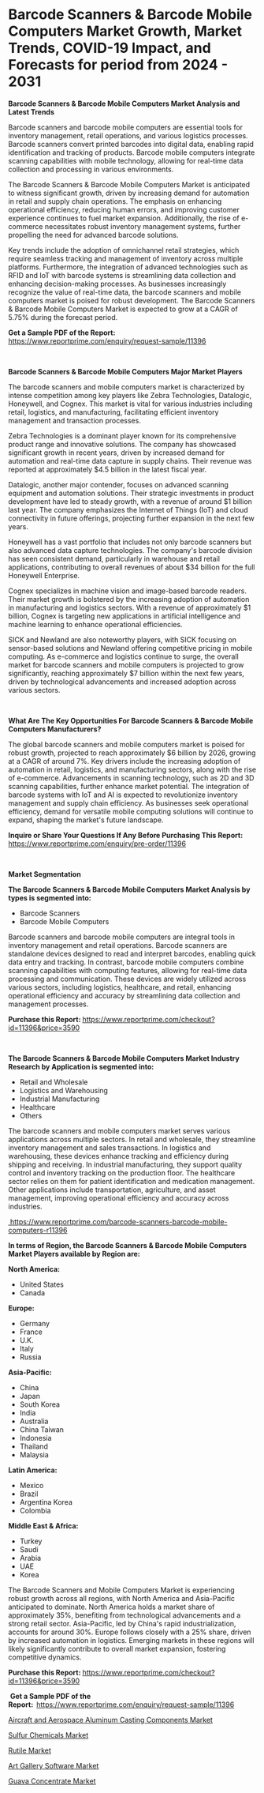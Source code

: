 <p><h1>Barcode Scanners & Barcode Mobile Computers Market Growth, Market Trends, COVID-19 Impact, and Forecasts for period from 2024 - 2031</h1></p><p><strong>Barcode Scanners & Barcode Mobile Computers Market Analysis and Latest Trends</strong></p>
<p><p>Barcode scanners and barcode mobile computers are essential tools for inventory management, retail operations, and various logistics processes. Barcode scanners convert printed barcodes into digital data, enabling rapid identification and tracking of products. Barcode mobile computers integrate scanning capabilities with mobile technology, allowing for real-time data collection and processing in various environments.</p><p>The Barcode Scanners & Barcode Mobile Computers Market is anticipated to witness significant growth, driven by increasing demand for automation in retail and supply chain operations. The emphasis on enhancing operational efficiency, reducing human errors, and improving customer experience continues to fuel market expansion. Additionally, the rise of e-commerce necessitates robust inventory management systems, further propelling the need for advanced barcode solutions.</p><p>Key trends include the adoption of omnichannel retail strategies, which require seamless tracking and management of inventory across multiple platforms. Furthermore, the integration of advanced technologies such as RFID and IoT with barcode systems is streamlining data collection and enhancing decision-making processes. As businesses increasingly recognize the value of real-time data, the barcode scanners and mobile computers market is poised for robust development. The Barcode Scanners & Barcode Mobile Computers Market is expected to grow at a CAGR of 5.75% during the forecast period.</p></p>
<p><strong>Get a Sample PDF of the Report:&nbsp;</strong> <a href="https://www.reportprime.com/enquiry/request-sample/11396?utm_campaign=13&utm_medium=2&utm_source=Github&utm_content=ia&utm_term=16112024&utm_id=barcode-scanners-barcode-mobile-computers">https://www.reportprime.com/enquiry/request-sample/11396</a></p>
<p>&nbsp;</p>
<p><strong>Barcode Scanners & Barcode Mobile Computers Major Market Players</strong></p>
<p><p>The barcode scanners and mobile computers market is characterized by intense competition among key players like Zebra Technologies, Datalogic, Honeywell, and Cognex. This market is vital for various industries including retail, logistics, and manufacturing, facilitating efficient inventory management and transaction processes. </p><p>Zebra Technologies is a dominant player known for its comprehensive product range and innovative solutions. The company has showcased significant growth in recent years, driven by increased demand for automation and real-time data capture in supply chains. Their revenue was reported at approximately $4.5 billion in the latest fiscal year.</p><p>Datalogic, another major contender, focuses on advanced scanning equipment and automation solutions. Their strategic investments in product development have led to steady growth, with a revenue of around $1 billion last year. The company emphasizes the Internet of Things (IoT) and cloud connectivity in future offerings, projecting further expansion in the next few years.</p><p>Honeywell has a vast portfolio that includes not only barcode scanners but also advanced data capture technologies. The company's barcode division has seen consistent demand, particularly in warehouse and retail applications, contributing to overall revenues of about $34 billion for the full Honeywell Enterprise.</p><p>Cognex specializes in machine vision and image-based barcode readers. Their market growth is bolstered by the increasing adoption of automation in manufacturing and logistics sectors. With a revenue of approximately $1 billion, Cognex is targeting new applications in artificial intelligence and machine learning to enhance operational efficiencies.</p><p>SICK and Newland are also noteworthy players, with SICK focusing on sensor-based solutions and Newland offering competitive pricing in mobile computing. As e-commerce and logistics continue to surge, the overall market for barcode scanners and mobile computers is projected to grow significantly, reaching approximately $7 billion within the next few years, driven by technological advancements and increased adoption across various sectors.</p></p>
<p>&nbsp;</p>
<p><strong>What Are The Key Opportunities For Barcode Scanners & Barcode Mobile Computers Manufacturers?</strong></p>
<p><p>The global barcode scanners and mobile computers market is poised for robust growth, projected to reach approximately $6 billion by 2026, growing at a CAGR of around 7%. Key drivers include the increasing adoption of automation in retail, logistics, and manufacturing sectors, along with the rise of e-commerce. Advancements in scanning technology, such as 2D and 3D scanning capabilities, further enhance market potential. The integration of barcode systems with IoT and AI is expected to revolutionize inventory management and supply chain efficiency. As businesses seek operational efficiency, demand for versatile mobile computing solutions will continue to expand, shaping the market's future landscape.</p></p>
<p><strong>Inquire or Share Your Questions If Any Before Purchasing This Report:</strong> <a href="https://www.reportprime.com/enquiry/pre-order/11396?utm_campaign=13&utm_medium=2&utm_source=Github&utm_content=ia&utm_term=16112024&utm_id=barcode-scanners-barcode-mobile-computers">https://www.reportprime.com/enquiry/pre-order/11396</a></p>
<p>&nbsp;</p>
<p><strong>Market Segmentation</strong></p>
<p><strong>The Barcode Scanners & Barcode Mobile Computers Market Analysis by types is segmented into:</strong></p>
<p><ul><li>Barcode Scanners</li><li>Barcode Mobile Computers</li></ul></p>
<p><p>Barcode scanners and barcode mobile computers are integral tools in inventory management and retail operations. Barcode scanners are standalone devices designed to read and interpret barcodes, enabling quick data entry and tracking. In contrast, barcode mobile computers combine scanning capabilities with computing features, allowing for real-time data processing and communication. These devices are widely utilized across various sectors, including logistics, healthcare, and retail, enhancing operational efficiency and accuracy by streamlining data collection and management processes.</p></p>
<p><strong>Purchase this Report:&nbsp;</strong><a href="https://www.reportprime.com/checkout?id=11396&price=3590&utm_campaign=13&utm_medium=2&utm_source=Github&utm_content=ia&utm_term=16112024&utm_id=barcode-scanners-barcode-mobile-computers">https://www.reportprime.com/checkout?id=11396&price=3590</a></p>
<p>&nbsp;</p>
<p><strong>The Barcode Scanners & Barcode Mobile Computers Market Industry Research by Application is segmented into:</strong></p>
<p><ul><li>Retail and Wholesale</li><li>Logistics and Warehousing</li><li>Industrial Manufacturing</li><li>Healthcare</li><li>Others</li></ul></p>
<p><p>The barcode scanners and mobile computers market serves various applications across multiple sectors. In retail and wholesale, they streamline inventory management and sales transactions. In logistics and warehousing, these devices enhance tracking and efficiency during shipping and receiving. In industrial manufacturing, they support quality control and inventory tracking on the production floor. The healthcare sector relies on them for patient identification and medication management. Other applications include transportation, agriculture, and asset management, improving operational efficiency and accuracy across industries.</p></p>
<p><a href="https://www.reportprime.com/barcode-scanners-barcode-mobile-computers-r11396?utm_campaign=13&utm_medium=2&utm_source=Github&utm_content=ia&utm_term=16112024&utm_id=barcode-scanners-barcode-mobile-computers">&nbsp;https://www.reportprime.com/barcode-scanners-barcode-mobile-computers-r11396</a></p>
<p><strong>In terms of Region, the Barcode Scanners & Barcode Mobile Computers Market Players available by Region are:</strong></p>
<p>
    <p> <strong> North America: </strong>
        <ul>
            <li>United States</li>
            <li>Canada</li>
        </ul>
        </p> 
    <p> <strong> Europe: </strong>
        <ul>
            <li>Germany</li>
            <li>France</li>
            <li>U.K.</li>
            <li>Italy</li>
            <li>Russia</li>
        </ul>
        </p> 
    <p> <strong> Asia-Pacific: </strong>
        <ul>
            <li>China</li>
            <li>Japan</li>
            <li>South Korea</li>
            <li>India</li>
            <li>Australia</li>
            <li>China Taiwan</li>
            <li>Indonesia</li>
            <li>Thailand</li>
            <li>Malaysia</li>
        </ul>
        </p> 
    <p> <strong> Latin America: </strong>
        <ul>
            <li>Mexico</li>
            <li>Brazil</li>
            <li>Argentina Korea</li>
            <li>Colombia</li>
        </ul>
        </p> 
    <p> <strong> Middle East & Africa: </strong>
        <ul>
            <li>Turkey</li>
            <li>Saudi</li>
            <li>Arabia</li>
            <li>UAE</li>
            <li>Korea</li>
        </ul>
    </p>
    </p>
<p><p>The Barcode Scanners and Mobile Computers Market is experiencing robust growth across all regions, with North America and Asia-Pacific anticipated to dominate. North America holds a market share of approximately 35%, benefiting from technological advancements and a strong retail sector. Asia-Pacific, led by China's rapid industrialization, accounts for around 30%. Europe follows closely with a 25% share, driven by increased automation in logistics. Emerging markets in these regions will likely significantly contribute to overall market expansion, fostering competitive dynamics.</p></p>
<p><strong>Purchase this Report: </strong><a href="https://www.reportprime.com/checkout?id=11396&price=3590&utm_campaign=13&utm_medium=2&utm_source=Github&utm_content=ia&utm_term=16112024&utm_id=barcode-scanners-barcode-mobile-computers">https://www.reportprime.com/checkout?id=11396&price=3590</a></p>
<p>&nbsp;<strong>Get a Sample PDF of the Report:&nbsp;&nbsp;</strong><a href="https://www.reportprime.com/enquiry/request-sample/11396?utm_campaign=13&utm_medium=2&utm_source=Github&utm_content=ia&utm_term=16112024&utm_id=barcode-scanners-barcode-mobile-computers">https://www.reportprime.com/enquiry/request-sample/11396</a></p>
<p><strong></strong></p>
<p><p><a href="https://github.com/MarciaRunte/Market-Research-Report-List-1/blob/main/aircraft-and-aerospace-aluminum-casting-components-market.md?utm_campaign=13&utm_medium=2&utm_source=Github&utm_content=ia&utm_term=16112024&utm_id=barcode-scanners-barcode-mobile-computers">Aircraft and Aerospace Aluminum Casting Components Market</a></p><p><a href="https://www.linkedin.com/pulse/sulfur-chemicals-industry-sector-market-dynamics-future-ycz1e?utm_campaign=13&utm_medium=2&utm_source=Github&utm_content=ia&utm_term=16112024&utm_id=barcode-scanners-barcode-mobile-computers">Sulfur Chemicals Market</a></p><p><a href="https://www.linkedin.com/pulse/rutile-market-trends-detailed-study-its-segmentation-analyzing-xnb0e?utm_campaign=13&utm_medium=2&utm_source=Github&utm_content=ia&utm_term=16112024&utm_id=barcode-scanners-barcode-mobile-computers">Rutile Market</a></p><p><a href="https://issuu.com/reportprime-2/docs/art-gallery-software-market-size-20_b99bf1ac5d685c?utm_campaign=13&utm_medium=2&utm_source=Github&utm_content=ia&utm_term=16112024&utm_id=barcode-scanners-barcode-mobile-computers">Art Gallery Software Market</a></p><p><a href="https://github.com/Chiragrp22/Market-Research-Report-List-6/blob/main/guava-concentrate-market.md?utm_campaign=13&utm_medium=2&utm_source=Github&utm_content=ia&utm_term=16112024&utm_id=barcode-scanners-barcode-mobile-computers">Guava Concentrate Market</a></p></p>
